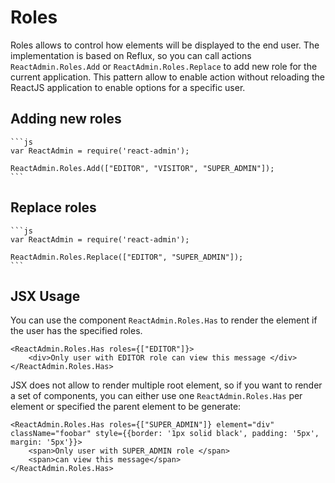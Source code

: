 Roles
=====

Roles allows to control how elements will be displayed to the end user. The implementation is based on Reflux, so you can call actions ``ReactAdmin.Roles.Add`` or ``ReactAdmin.Roles.Replace`` to add new role for the current application. This pattern allow to enable action without reloading the ReactJS application to enable options for a specific user.


Adding new roles
----------------

    ```js
    var ReactAdmin = require('react-admin');
        
    ReactAdmin.Roles.Add(["EDITOR", "VISITOR", "SUPER_ADMIN"]);
    ```
    
Replace roles
-------------

    ```js
    var ReactAdmin = require('react-admin');
        
    ReactAdmin.Roles.Replace(["EDITOR", "SUPER_ADMIN"]);
    ```

JSX Usage
---------

You can use the component ``ReactAdmin.Roles.Has`` to render the element if the user has the specified roles.

    <ReactAdmin.Roles.Has roles={["EDITOR"]}>
        <div>Only user with EDITOR role can view this message </div>
    </ReactAdmin.Roles.Has>

JSX does not allow to render multiple root element, so if you want to render a set of components, you can either use one ``ReactAdmin.Roles.Has`` per element or specified the parent element to be generate:

    <ReactAdmin.Roles.Has roles={["SUPER_ADMIN"]} element="div" className="foobar" style={{border: '1px solid black', padding: '5px', margin: '5px'}}>
        <span>Only user with SUPER_ADMIN role </span>
        <span>can view this message</span>
    </ReactAdmin.Roles.Has>

